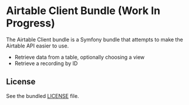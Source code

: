 Airtable Client Bundle (Work In Progress)
==================

The Airtable Client bundle is a Symfony bundle that attempts to make the Airtable API easier to use.

- Retrieve data from a table, optionally choosing a view
- Retrieve a recording by ID

## License

See the bundled [LICENSE](LICENSE) file.